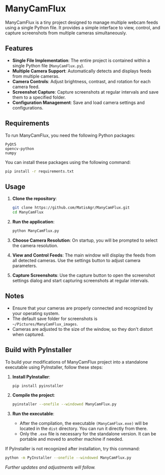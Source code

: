 # ManyCamFlux

ManyCamFlux is a tiny project designed to manage multiple webcam feeds using a single Python file. It provides a simple interface to view, control, and capture screenshots from multiple cameras simultaneously.

## Features

- **Single File Implementation**: The entire project is contained within a single Python file (`ManyCamFlux.py`).
- **Multiple Camera Support**: Automatically detects and displays feeds from multiple cameras.
- **Camera Controls**: Adjust brightness, contrast, and rotation for each camera feed.
- **Screenshot Capture**: Capture screenshots at regular intervals and save them to a specified folder.
- **Configuration Management**: Save and load camera settings and configurations.

## Requirements

To run ManyCamFlux, you need the following Python packages:

```plaintext
PyQt5
opencv-python
numpy
```

You can install these packages using the following command:

```sh
pip install -r requirements.txt
```

## Usage

1. **Clone the repository**:
    ```sh
    git clone https://github.com/MatisAgr/ManyCamFlux.git
    cd ManyCamFlux
    ```

2. **Run the application**:
    ```sh
    python ManyCamFlux.py
    ```

3. **Choose Camera Resolution**: On startup, you will be prompted to select the camera resolution.

4. **View and Control Feeds**: The main window will display the feeds from all detected cameras. Use the settings button to adjust camera parameters.

5. **Capture Screenshots**: Use the capture button to open the screenshot settings dialog and start capturing screenshots at regular intervals.

## Notes

- Ensure that your cameras are properly connected and recognized by your operating system.
- The default save folder for screenshots is `~/Pictures/ManyCamFlux_images`.
- Cameras are adjusted to the size of the window, so they don't distort when captured.

## Build with PyInstaller

To build your modifications of ManyCamFlux project into a standalone executable using PyInstaller, follow these steps:

1. **Install PyInstaller**:
    ```sh
    pip install pyinstaller
    ```

2. **Compile the project**:
    ```sh
    pyinstaller --onefile --windowed ManyCamFlux.py
    ```

3. **Run the executable**:
    - After the compilation, the executable `(ManyCamFlux.exe)` will be located in the `dist` directory. You can run it directly from there.
    - Only the `.exe` file is necessary for the standalone version. It can be portable and moved to another machine if needed.

If PyInstaller is not recognized after installation, try this command:
```sh
python -m PyInstaller --onefile --windowed ManyCamFlux.py
```

*Further updates and adjustments will follow.*